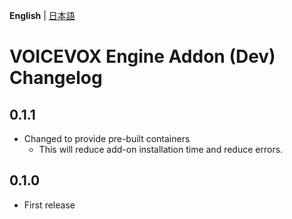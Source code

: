 **English** | [日本語](https://github.com/taikun114/Home-Assistant-VOICEVOX-Engine/blob/main/docs/CHANGELOG-ja.md)
# VOICEVOX Engine Addon (Dev) Changelog

## 0.1.1
- Changed to provide pre-built containers
  - This will reduce add-on installation time and reduce errors.

## 0.1.0
- First release